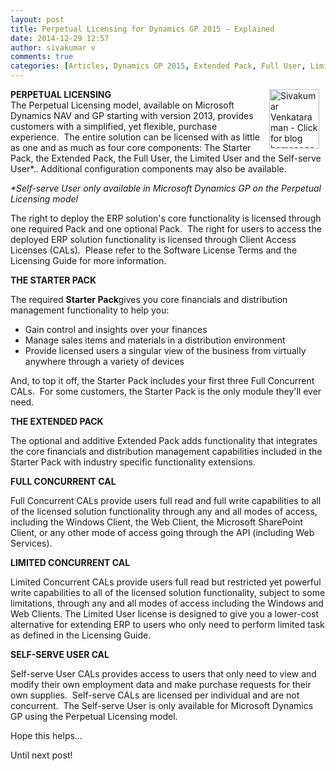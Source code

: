 ```yaml
---
layout: post
title: Perpetual Licensing for Dynamics GP 2015 – Explained
date: 2014-12-29 12:57
author: sivakumar v
comments: true
categories: [Articles, Dynamics GP 2015, Extended Pack, Full User, Limited User, Perpetual Licensing, Self-Serve Users, Sivakumar Venkataraman, Starter Pack, Uncategorized]
---
```

<p style="text-align:left;"><a title="Sivakumar Venkataraman - Click for blog homepage"><img border="0" hspace="10" alt="Sivakumar Venkataraman - Click for blog homepage" src="https://microsofttpd.github.io/assets/0871.sivav.jpg" width="80" align="right" height="95" /></a><strong>PERPETUAL LICENSING</strong><br />The Perpetual Licensing model, available on Microsoft Dynamics NAV and GP starting with version 2013, provides customers with a simplified, yet flexible, purchase experience.&nbsp; The entire solution can be licensed with as little as one and as much as four core components: The Starter Pack, the Extended Pack, the Full User, the Limited User and the Self-serve User*.. Additional configuration components may also be available.<em><br /></em></p>
<p><em>*Self-serve User only available in Microsoft Dynamics GP on the Perpetual Licensing model</em></p>
<p>The right to deploy the ERP solution&#39;s core functionality is licensed through one required Pack and one optional Pack.&nbsp; The right for users to access the deployed ERP solution functionality is licensed through Client Access Licenses (CALs).&nbsp; Please refer to the Software License Terms and the Licensing Guide for more information. ​</p>
<p><strong>THE STARTER PACK</strong></p>
<p>The required <strong>Starter Pack</strong>gives you core financials and distribution management functionality to help you:</p>
<ul>
<li>Gain control and insights over your finances&nbsp;</li>
<li>Manage sales items and materials in a distribution environment</li>
<li>Provide licensed users a singular view of the business from virtually anywhere through a variety of devices</li>
</ul>
<p>And, to top it off, the Starter Pack includes your first three Full Concurrent CALs.&nbsp; For some customers, the Starter Pack is the only module they&#39;ll ever need.&nbsp; ​</p>
<p><strong>THE EXTENDED PACK</strong></p>
<p>The optional and additive Extended Pack adds functionality that integrates the core financials and distribution management capabilities included in the Starter Pack with industry specific functionality extensions.</p>
<p><strong>FULL CONCURRENT CAL</strong></p>
<p>Full Concurrent CALs provide users full read and full write capabilities to all of the licensed solution functionality through any and all modes of access, including the Windows Client, the Web Client, the Microsoft SharePoint Client, or any other mode of access going through the API (including Web Services).&nbsp;</p>
<p><strong>LIMITED CONCURRENT CAL</strong></p>
<p>Limited Concurrent CALs provide users full read but restricted yet powerful write capabilities to all of the licensed solution functionality, subject to some limitations, through any and all modes of access including the Windows and Web Clients. The Limited User license is designed to give you a lower-cost alternative for extending ERP to users who only need to perform limited task as defined in the Licensing Guide.</p>
<p><strong>SELF-SERVE USER CAL</strong></p>
<p>Self-serve User CALs provides access to users that only need to view and modify their own employment data and make purchase requests for their own supplies.&nbsp; Self-serve CALs are licensed per individual and are not concurrent.&nbsp; The Self-serve User is only available for Microsoft Dynamics GP using the Perpetual Licensing model.</p>
<p>Hope this helps&hellip;</p>
<p>Until next post!</p>
